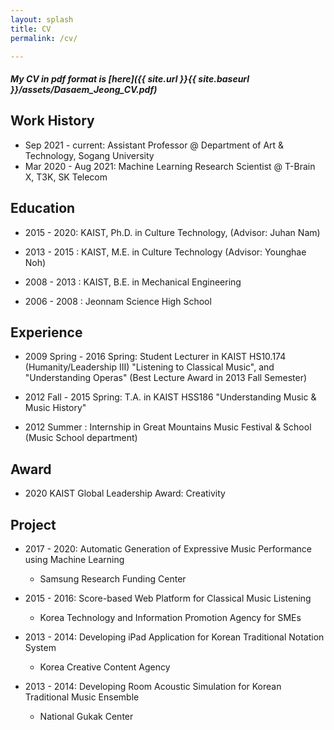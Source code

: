 ```yaml
---
layout: splash
title: CV
permalink: /cv/

---
```

##### My CV in pdf format is [here]({{ site.url }}{{ site.baseurl }}/assets/Dasaem_Jeong_CV.pdf)


## Work History 
- Sep 2021 - current: Assistant Professor @ Department of Art & Technology, Sogang University
- Mar 2020 - Aug 2021: Machine Learning Research Scientist @ T-Brain X, T3K, SK Telecom

## Education

- 2015 - 2020: KAIST, Ph.D. in Culture Technology, (Advisor: Juhan Nam)

- 2013 - 2015 : KAIST, M.E. in Culture Technology (Advisor: Younghae Noh)

- 2008 - 2013 : KAIST, B.E. in Mechanical Engineering

- 2006 - 2008 : Jeonnam Science High School


## Experience

- 2009 Spring - 2016 Spring: Student Lecturer in KAIST HS10.174 (Humanity/Leadership III) "Listening to Classical Music", and "Understanding Operas" (Best Lecture Award in 2013 Fall Semester)

- 2012 Fall - 2015 Spring: T.A. in KAIST HSS186 "Understanding Music & Music History"

- 2012 Summer : Internship in Great Mountains Music Festival & School (Music School department)

## Award

- 2020 KAIST Global Leadership Award: Creativity 


## Project

- 2017 - 2020: Automatic Generation of Expressive Music Performance using Machine Learning
	+ Samsung Research Funding Center

- 2015 - 2016: Score-based Web Platform for Classical Music Listening
	+ Korea Technology and Information Promotion Agency for SMEs

- 2013 - 2014: Developing iPad Application for Korean Traditional Notation System
	+ Korea Creative Content Agency 

- 2013 - 2014: Developing Room Acoustic Simulation for Korean Traditional Music Ensemble
	+ National Gukak Center
